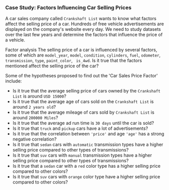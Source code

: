 ### Case Study: Factors Influencing Car Selling Prices

A car sales company called `Crankshaft List` wants to know what factors affect the selling price of a car. Hundreds of free vehicle advertisements are displayed on the company's website every day. We need to study datasets over the last few years and determine the factors that influence the price of a vehicle.

Factor analysis The selling price of a car is influenced by several factors, some of which are `model_year`, `model`, `condition`, `cylinders`, `fuel`, `odometer`, `transmission`, `type`, `paint_color`, ` is_4wd`. Is it true that the factors mentioned affect the selling price of the car?

Some of the hypotheses proposed to find out the 'Car Sales Price Factor' include:
- Is it true that the average selling price of cars owned by the `Crankshaft List` is around `USD 15000`?
- Is it true that the average age of cars sold on the `Crankshaft List` is around `2 years old`?
- Is it true that the average mileage of cars sold by `Crankshaft List` is around `200000 Miles`?
- Is it true that the average ad run time is `30 days` until the car is sold?
- Is it true that `truck` and `pickup` cars have a lot of advertisements?
- Is it true that the correlation between `'price'` and age `'age'` has a strong negative correlation?
- Is it true that `sedan` cars with `automatic` transmission types have a higher selling price compared to other types of transmissions?
- Is it true that `suv` cars with `manual` transmission types have a higher selling price compared to other types of transmissions?
- Is it true that a `sedan` car with a `red` color type has a higher selling price compared to other colors?
- Is it true that `suv` cars with `orange` color type have a higher selling price compared to other colors?